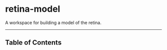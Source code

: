 # retina-model
A workspace for building a model of the retina.

----------------------------
Table of Contents
----------------------------

